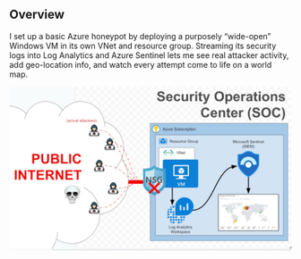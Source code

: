 ## Overview

I set up a basic Azure honeypot by deploying a purposely “wide-open” Windows VM in its own VNet and resource group. Streaming its security logs into Log Analytics and Azure Sentinel lets me see real attacker activity, add geo-location info, and watch every attempt come to life on a world map.  

![Architecture Diagram](screenshots/Architecture.PNG)  

